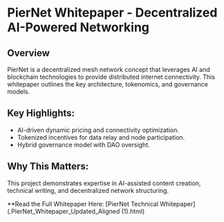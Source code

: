 # PierNet Whitepaper - Decentralized AI-Powered Networking

## Overview
PierNet is a decentralized mesh network concept that leverages AI and blockchain technologies to provide distributed internet connectivity. This whitepaper outlines the key architecture, tokenomics, and governance models.

## Key Highlights:
- AI-driven dynamic pricing and connectivity optimization.
- Tokenized incentives for data relay and node participation.
- Hybrid governance model with DAO oversight.

## Why This Matters:
This project demonstrates expertise in AI-assisted content creation, technical writing, and decentralized network structuring.

**Read the Full Whitepaper Here: [PierNet Technical Whitepaper](.PierNet_Whitepaper_Updated_Aligned (1).html)
